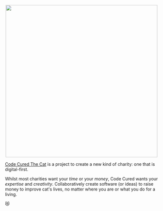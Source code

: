 <div align="center">
  <img src="https://codecured.org/branding/logo/logo_transparent.png" width="500px">
</div>

[Code Cured The Cat](https://codecured.org) is a project to create a new kind of charity: one that is digital-first.

Whilst most charities want your *time* or your *money*, Code Cured wants your *expertise* and *creativity*. Collaboratively create software (or ideas) to raise money to improve cat's lives, no matter where you are or what you do for a living.

😻
